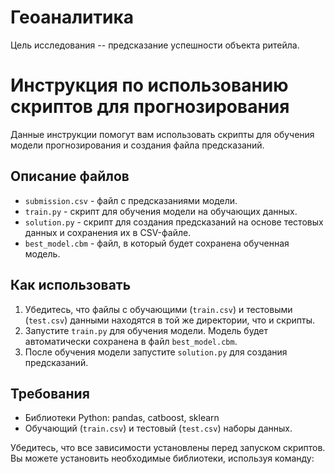 # Геоаналитика

Цель исследования -- предсказание успешности объекта ритейла.


# Инструкция по использованию скриптов для прогнозирования

Данные инструкции помогут вам использовать скрипты для обучения модели прогнозирования и создания файла предсказаний.

## Описание файлов
- `submission.csv` - файл с предсказаниями модели.
- `train.py` - скрипт для обучения модели на обучающих данных.
- `solution.py` - скрипт для создания предсказаний на основе тестовых данных и сохранения их в CSV-файле.
- `best_model.cbm` - файл, в который будет сохранена обученная модель.


## Как использовать
1. Убедитесь, что файлы с обучающими (`train.csv`) и тестовыми (`test.csv`) данными находятся в той же директории, что и скрипты.
2. Запустите `train.py` для обучения модели. Модель будет автоматически сохранена в файл `best_model.cbm`.
3. После обучения модели запустите `solution.py` для создания предсказаний.

## Требования

- Библиотеки Python: pandas, catboost, sklearn
- Обучающий (`train.csv`) и тестовый (`test.csv`) наборы данных.

Убедитесь, что все зависимости установлены перед запуском скриптов. Вы можете установить необходимые библиотеки, используя команду:
